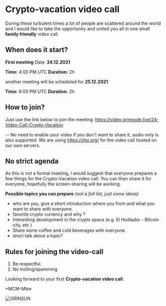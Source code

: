 ﻿# Crypto-vacation video call

During these turbulent times a lot of people are scattered around the world and I would like to take the opportunity and united you all in one small **family friendly** video call. 


## When does it start?

**First meeting** 
Date: **24.12.2021** 

**Time:** 4:00 PM UTC 
**Duration:** 2h
 
another meeting will be scheduled for **25.12.2021**

**Time:** 6:00 PM UTC
**Duration:** 2h

## How to join?
Just use the link below to join the meeting:
https://video.grinnode.live/24-Video-Call-Crypto-Vacation

--
No need to enable your video if you don't want to share it, audio only is also supported. 
We are using https://jitsi.org/ for the video call hosted on our own servers. 


## No strict agenda 
As this is not a formal meeting, I would suggest that everyone prepares a few things for the Crypto-Vacation video call. 
You can then share it for everyone, hopefully the screen-sharing will be working. 

**Possible topics you can prepare**
_(not a full list, just some ideas)_

- who are you, give a short introduction where you from and what you want to share with everyone. 
- favorite crypto currency and why ? 
- Interesting development in the crypto space (e.g. El Hodlador - Bitcoin city, etc )
- Share some coffee and cold beverages with everyone. 
- short talk about a topic? 


## Rules for joining the video-call 

1. Be respectful.
2. No trolling/spamming 

Looking forward to your first **Crypto-vacation video call**.

+MCM-Mike


![GRINSUN](https://cdn.substack.com/image/fetch/w_1100,c_limit,f_auto,q_auto:good,fl_progressive:steep/https%3A%2F%2Fbucketeer-e05bbc84-baa3-437e-9518-adb32be77984.s3.amazonaws.com%2Fpublic%2Fimages%2Fc8b37f96-1a8b-4f7e-9557-bfcab7f2a94a_1200x1200.jpeg)

